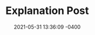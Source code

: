 ---
layout: post
title:  "Explanation Post"
date:   2021-05-31 13:36:09 -0400
categories: welcome
---